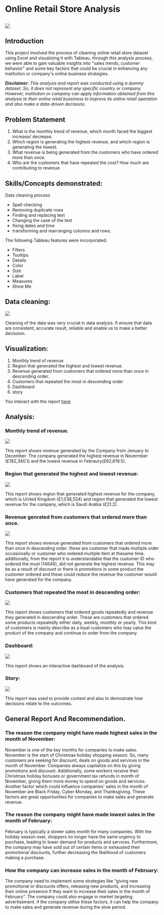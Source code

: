 # Online Retail Store Analysis

![](https://github.com/Londonfc22/Data-Analystic-Project/blob/main/data%20set%20image%202.jpg)
---

## Introduction
This project involved the process of cleaning online retail store dataset using Excel and visualizing it with Tableau. through this analysis process, we were able to gain valuable insights into "sales trends, customer behavior" and some key factors that could be crucial in enhancing any institution or company's online business strategies. 

**_Disclaimer_**: _This analysis and report was conducted using a dummy dataset. So, it does not represent any specific country or company. However, institution or company can apply information obtained from this analysis to their online retail bussiness to improve its online retail operation and also make a data-driven decisions._

## Problem Statement
1. What is the monthly trend of revenue, which month faced the biggest increase/ decrease.
2. Which region is generating the highest revenue, and which region is generating the lowest.
3. What revenue is being generated from the customers who have ordered more than once.
4. Who are the customers that have repeated the cost? How much are contributing to revenue.

## Skills/Concepts demonstrated:
Data cleaning process

  - Spell checking
  - Removing duplicate rows
  - Finding and replacing text
  - Changing the case of the text
  - fixing dates and time
  - transforming and rearranging columns and rows.

The following Tableau features were incorporated:
- Filters 
- Tooltips
- Details
- Color
- Size
- Label 
- Measures
- Show Me

## Data cleaning:
![](https://github.com/Londonfc22/Data-Analystic-Project/blob/main/Excel%20dataset%20project%201.png)

Cleaning of the data was very crucial in data analysis. It ensure that data are consistent, accurate result, reliable and enable us to make a better decission.


## Visualization:

1. Monthly trend of revenue
2. Region that generated the highest and lowest revenue.
3. Revenue generated from customers that ordered more than once in descending order.
4. Customers that  repeated the most in descending order
5. Dashboard
6. story

 You interact with the report [here](https://public.tableau.com/app/profile/johnbosco.emmanuel/viz/BoscoProject1/Story1?publish=yes)
 
 ## Analysis:
 ### Monthly trend of revenue.
 ![](https://github.com/Londonfc22/Data-Analystic-Project/blob/main/Monthly%20trend%20of%20revenue.png)
 
 This report shows revenue generated  by the Company from Jenuary to December.
 The company generated the highest revenue in Novermber (£182,340.1) and the lowest revenue in Febraury(£62,619.5).
 
 ### Region that generated the highest and lowest revenue:
 
 ![](https://github.com/Londonfc22/Data-Analystic-Project/blob/main/Region%20with%20highestlowest%20revenue.png)
 
 This report shows region that generated highest revenue for the company, which is United Kingdom (£1,038,524) and region that generated the lowest revenue for the      company, which is Saudi Arabia (£21.2).
 
 ### Revenue genrated from customers that ordered more than once.
 
 ![](https://github.com/Londonfc22/Data-Analystic-Project/blob/main/revenue%20generated%20by%20customer%20that%20order%20more%20than%20once%20image.png) 
 
 This report shows revenue generated from customers that ordered more than once in descending order.
 these are customer that made multiple order occasionally or customer who ordered multiple item at thesame time. additionally, from the report it is understandable     that the customer ID who ordered the most (14646), did not generate the highest revenue. This may be as a result of discount or there is promotions in some product     the customer ordered and these could reduce the revenue the customer would have generated for the company. 
 
 
 ### Customers that repeated the most in descending order:
 
 ![](https://github.com/Londonfc22/Data-Analystic-Project/blob/main/customer%20that%20repeated%20the%20most%20in%20descending%20order.png)
 
 This report shows customers that ordered goods repeatedly and revenue they generated in descending order.
 These are customers that ordered some products repeatedly either daily, weekly, monthly or yearly. This kind of customers is mainly describe as a loyal customers who may value the product of the company and continue to order from the company.
 
 
 
 ### Dashboard:
 ![](https://github.com/Londonfc22/Data-Analystic-Project/blob/main/Dashboard%201.png%20image%201.png)
 
This report shows an interactive dashboard of the analysis.

### Story:

![](https://github.com/Londonfc22/Data-Analystic-Project/blob/main/Story%201.png2.png)

This report was used to provide context and also to demostrate how decisions relate to the outcomes.

## General Report And Recommendation.

### The reason the company might have made highest sales in the month of November:

November is one of the key months for companies to make sales. November is the start of Christmas holiday shopping season. So, many customers are seeking for discount, deals on goods and services in the month of November. Companies always capitalize on this by giving promotions and discount. 
Additionally, some workers receive their Christmas holiday bonuses or government tax refunds in month of November, giving them more money to spend on goods and services. Another factor which could influence companies’ sales in the month of November are Black Friday, Cyber Monday, and Thanksgiving. These factors are great opportunities for companies to make sales and generate revenue.

### The reason the company might have made lowest sales in the month of February:

February is typically a slower sales month for many companies. With the holiday season over, shoppers no longer have the same urgency to purchase, leading to lower demand for products and services. Furthermore, the company may have sold out of certain items or exhausted their promotional discounts, further decreasing the likelihood of customers making a purchase.

### How the company can increase sales in the month of February:

The company need to implement some strategies like “giving new promotional or discounts offers, releasing new products, and increasing their online presence if they want to increase their sales in the month of February”. The company could also engage in market targeting advertisement. if the company utilise these factors, it can help the company to make sales and generate revenue during the slow period.


 
 


